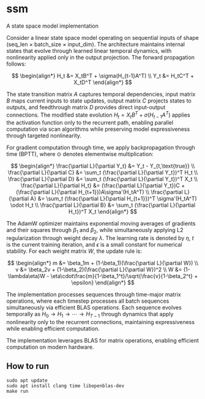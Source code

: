# ssm
A state space model implementation

Consider a linear state space model operating on sequential inputs of shape (seq_len × batch_size × input_dim). The architecture maintains internal states that evolve through learned linear temporal dynamics, with nonlinearity applied only in the output projection. The forward propagation follows:

$$
\begin{align*}
H_t &= X_tB^T + \sigma(H_{t-1}A^T) \\
Y_t &= H_tC^T + X_tD^T
\end{align*}
$$

The state transition matrix $A$ captures temporal dependencies, input matrix $B$ maps current inputs to state updates, output matrix $C$ projects states to outputs, and feedthrough matrix $D$ provides direct input-output connections. The modified state evolution $H_t = X_tB^T + \sigma(H_{t-1}A^T)$ applies the activation function only to the recurrent path, enabling parallel computation via scan algorithms while preserving model expressiveness through targeted nonlinearity.

For gradient computation through time, we apply backpropagation through time (BPTT), where $\odot$ denotes elementwise multiplication:

$$
\begin{align*}
\frac{\partial L}{\partial Y_t} &= Y_t - Y_{t,\text{true}} \\
\frac{\partial L}{\partial C} &= \sum_t (\frac{\partial L}{\partial Y_t})^T H_t \\
\frac{\partial L}{\partial D} &= \sum_t (\frac{\partial L}{\partial Y_t})^T X_t \\
\frac{\partial L}{\partial H_t} &= (\frac{\partial L}{\partial Y_t})C + (\frac{\partial L}{\partial H_{t+1}})A\sigma'(H_tA^T) \\
\frac{\partial L}{\partial A} &= \sum_t (\frac{\partial L}{\partial H_{t+1}})^T \sigma'(H_tA^T) \odot H_t \\
\frac{\partial L}{\partial B} &= \sum_t (\frac{\partial L}{\partial H_t})^T X_t
\end{align*}
$$

The AdamW optimizer maintains exponential moving averages of gradients and their squares through $\beta_1$ and $\beta_2$, while simultaneously applying L2 regularization through weight decay $\lambda$. The learning rate is denoted by $\eta$, $t$ is the current training iteration, and $\epsilon$ is a small constant for numerical stability. For each weight matrix $W$, the update rule is:

$$
\begin{align*}
m &= \beta_1m + (1-\beta_1)(\frac{\partial L}{\partial W}) \\
v &= \beta_2v + (1-\beta_2)(\frac{\partial L}{\partial W})^2 \\
W &= (1-\lambda\eta)W - \eta\cdot\frac{m}{1-\beta_1^t}/\sqrt{\frac{v}{1-\beta_2^t} + \epsilon}
\end{align*}
$$

The implementation processes sequences through time-major matrix operations, where each timestep processes all batch sequences simultaneously via efficient BLAS operations. Each sequence evolves temporally as $H_0 \rightarrow H_1 \rightarrow \cdots \rightarrow H_{T-1}$ through dynamics that apply nonlinearity only to the recurrent connections, maintaining expressiveness while enabling efficient computation.

The implementation leverages BLAS for matrix operations, enabling efficient computation on modern hardware.

## How to run
```
sudo apt update
sudo apt install clang time libopenblas-dev
make run
```